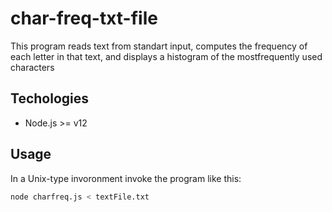 # char-freq-txt-file
This program reads text from standart input, computes the frequency of each letter in that text, and displays a histogram of the mostfrequently used characters

## Techologies
- Node.js >= v12

## Usage
In a Unix-type invoronment invoke the program like this:
```bash
node charfreq.js < textFile.txt
```